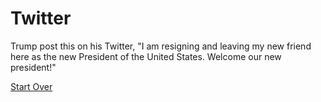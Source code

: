 # Twitter

Trump post this on his Twitter, "I am resigning and leaving my new friend here as the new President of the United States. Welcome our new president!"

[Start Over](../start/start-over.md)